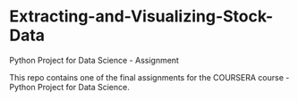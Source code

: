 # Extracting-and-Visualizing-Stock-Data
Python Project for Data Science - Assignment

This repo contains one of the final assignments for the COURSERA course - Python Project for Data Science.
